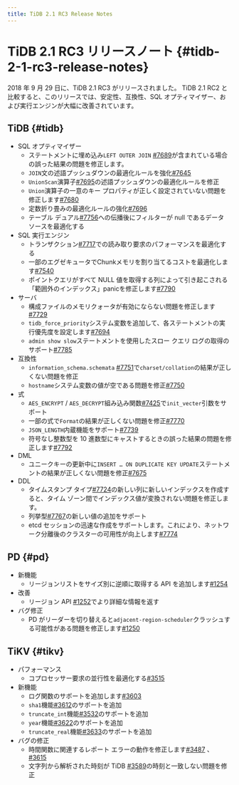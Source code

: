 ```yaml
---
title: TiDB 2.1 RC3 Release Notes
---
```


# TiDB 2.1 RC3 リリースノート {#tidb-2-1-rc3-release-notes}

2018 年 9 月 29 日に、TiDB 2.1 RC3 がリリースされました。 TiDB 2.1 RC2 と比較すると、このリリースでは、安定性、互換性、SQL オプティマイザー、および実行エンジンが大幅に改善されています。

## TiDB {#tidb}

-   SQL オプティマイザー
    -   ステートメントに埋め込み`LEFT OUTER JOIN` [#7689](https://github.com/pingcap/tidb/pull/7689)が含まれている場合の誤った結果の問題を修正します。
    -   `JOIN`文の述語プッシュダウンの最適化ルールを強化[#7645](https://github.com/pingcap/tidb/pull/7645)
    -   `UnionScan`演算子[#7695](https://github.com/pingcap/tidb/pull/7695)の述語プッシュダウンの最適化ルールを修正
    -   `Union`演算子の一意のキー プロパティが正しく設定されていない問題を修正します[#7680](https://github.com/pingcap/tidb/pull/7680)
    -   定数折り畳みの最適化ルールの強化[#7696](https://github.com/pingcap/tidb/pull/7696)
    -   テーブル デュアル[#7756](https://github.com/pingcap/tidb/pull/7756)への伝播後にフィルターが null であるデータ ソースを最適化する
-   SQL 実行エンジン
    -   トランザクション[#7717](https://github.com/pingcap/tidb/pull/7717)での読み取り要求のパフォーマンスを最適化する
    -   一部のエグゼキュータでChunkメモリを割り当てるコストを最適化します[#7540](https://github.com/pingcap/tidb/pull/7540)
    -   ポイントクエリがすべて NULL 値を取得する列によって引き起こされる「範囲外のインデックス」panicを修正します[#7790](https://github.com/pingcap/tidb/pull/7790)
-   サーバ
    -   構成ファイルのメモリクォータが有効にならない問題を修正します[#7729](https://github.com/pingcap/tidb/pull/7729)
    -   `tidb_force_priority`システム変数を追加して、各ステートメントの実行優先度を設定します[#7694](https://github.com/pingcap/tidb/pull/7694)
    -   `admin show slow`ステートメントを使用したスロー クエリ ログの取得のサポート[#7785](https://github.com/pingcap/tidb/pull/7785)
-   互換性
    -   `information_schema.schemata` [#7751](https://github.com/pingcap/tidb/pull/7751)で`charset/collation`の結果が正しくない問題を修正
    -   `hostname`システム変数の値が空である問題を修正[#7750](https://github.com/pingcap/tidb/pull/7750)
-   式
    -   `AES_ENCRYPT` / `AES_DECRYPT`組み込み関数[#7425](https://github.com/pingcap/tidb/pull/7425)で`init_vecter`引数をサポート
    -   一部の式で`Format`の結果が正しくない問題を修正[#7770](https://github.com/pingcap/tidb/pull/7770)
    -   `JSON_LENGTH`内蔵機能をサポート[#7739](https://github.com/pingcap/tidb/pull/7739)
    -   符号なし整数型を 10 進数型にキャストするときの誤った結果の問題を修正します[#7792](https://github.com/pingcap/tidb/pull/7792)
-   DML
    -   ユニークキーの更新中に`INSERT … ON DUPLICATE KEY UPDATE`ステートメントの結果が正しくない問題を修正[#7675](https://github.com/pingcap/tidb/pull/7675)
-   DDL
    -   タイムスタンプ タイプ[#7724](https://github.com/pingcap/tidb/pull/7724)の新しい列に新しいインデックスを作成すると、タイム ゾーン間でインデックス値が変換されない問題を修正します。
    -   列挙型[#7767](https://github.com/pingcap/tidb/pull/7767)の新しい値の追加をサポート
    -   etcd セッションの迅速な作成をサポートします。これにより、ネットワーク分離後のクラスターの可用性が向上します[#7774](https://github.com/pingcap/tidb/pull/7774)

## PD {#pd}

-   新機能
    -   リージョンリストをサイズ別に逆順に取得する API を追加します[#1254](https://github.com/pingcap/pd/pull/1254)
-   改善
    -   リージョン API [#1252](https://github.com/pingcap/pd/pull/1252)でより詳細な情報を返す
-   バグ修正
    -   PD がリーダーを切り替えると`adjacent-region-scheduler`クラッシュする可能性がある問題を修正します[#1250](https://github.com/pingcap/pd/pull/1250)

## TiKV {#tikv}

-   パフォーマンス
    -   コプロセッサー要求の並行性を最適化する[#3515](https://github.com/tikv/tikv/pull/3515)
-   新機能
    -   ログ関数のサポートを追加します[#3603](https://github.com/tikv/tikv/pull/3603)
    -   `sha1`機能[#3612](https://github.com/tikv/tikv/pull/3612)のサポートを追加
    -   `truncate_int`機能[#3532](https://github.com/tikv/tikv/pull/3532)のサポートを追加
    -   `year`機能[#3622](https://github.com/tikv/tikv/pull/3622)のサポートを追加
    -   `truncate_real`機能[#3633](https://github.com/tikv/tikv/pull/3633)のサポートを追加
-   バグの修正
    -   時間関数に関連するレポート エラーの動作を修正します[#3487](https://github.com/tikv/tikv/pull/3487) 、 [#3615](https://github.com/tikv/tikv/pull/3615)
    -   文字列から解析された時刻が TiDB [#3589](https://github.com/tikv/tikv/pull/3589)の時刻と一致しない問題を修正
